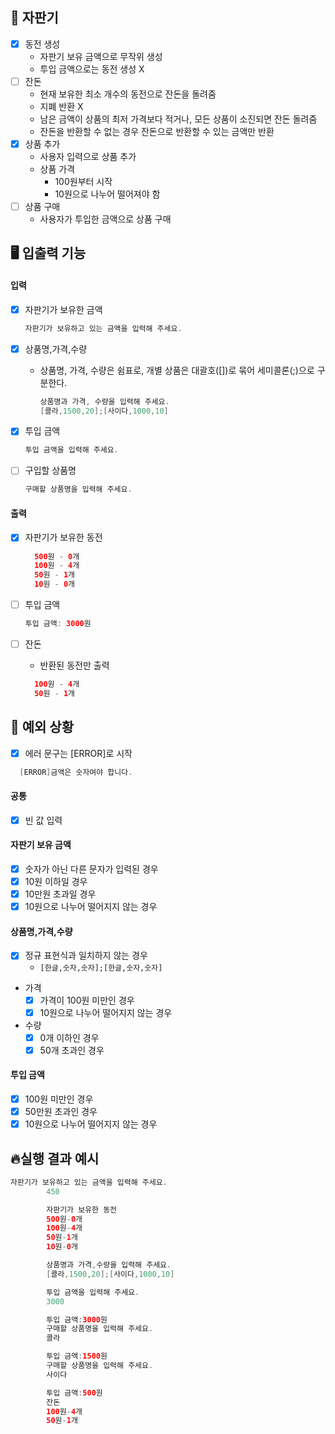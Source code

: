 ## 🌟 자판기

- [x] 동전 생성
    - 자판기 보유 금액으로 무작위 생성
    - 투입 금액으로는 동전 생성 X
- [ ] 잔돈
    - 현재 보유한 최소 개수의 동전으로 잔돈을 돌려줌
    - 지폐 반환 X
    - 남은 금액이 상품의 최저 가격보다 적거나, 모든 상품이 소진되면 잔돈 돌려줌
    - 잔돈을 반환할 수 없는 경우 잔돈으로 반환할 수 있는 금액만 반환
- [x] 상품 추가
    - 사용자 입력으로 상품 추가
    - 상품 가격
        - 100원부터 시작
        - 10원으로 나누어 떨어져야 함
- [ ] 상품 구매
    - 사용자가 투입한 금액으로 상품 구매

## 🖥 입출력 기능

#### 입력

- [x] 자판기가 보유한 금액
  ```java
  자판기가 보유하고 있는 금액을 입력해 주세요.
  ```

- [x] 상품명,가격,수량
    - 상품명, 가격, 수량은 쉼표로, 개별 상품은 대괄호([])로 묶어 세미콜론(;)으로 구분한다.
      ```java
      상품명과 가격, 수량을 입력해 주세요.
      [콜라,1500,20];[사이다,1000,10]
      ```
- [x] 투입 금액
  ```java
  투입 금액을 입력해 주세요.
  ```
- [ ] 구입할 상품명
  ```java
  구매할 상품명을 입력해 주세요.
  ```

#### 출력

- [x] 자판기가 보유한 동전
  ```java
    500원 - 0개
    100원 - 4개
    50원 - 1개
    10원 - 0개
    ```

- [ ] 투입 금액
  ```java
  투입 금액: 3000원
  ```

- [ ] 잔돈
    - 반환된 동전만 출력
  ```java
    100원 - 4개
    50원 - 1개
    ```

## 👾 예외 상황

-[x] 에러 문구는 [ERROR]로 시작

 ```java
   [ERROR]금액은 숫자여야 합니다.
 ```

#### 공통

- [x] 빈 값 입력

#### 자판기 보유 금액

- [x] 숫자가 아닌 다른 문자가 입력된 경우
- [x] 10원 이하일 경우
- [x] 10만원 초과일 경우
- [x] 10원으로 나누어 떨어지지 않는 경우

#### 상품명,가격,수량

- [x] 정규 표현식과 일치하지 않는 경우
    - `[한글,숫자,숫자];[한글,숫자,숫자]`


- 가격
    - [x] 가격이 100원 미만인 경우
    - [x] 10원으로 나누어 떨어지지 않는 경우
- 수량
    - [x] 0개 이하인 경우
    - [x] 50개 초과인 경우

#### 투입 금액

- [x] 100원 미만인 경우
- [x] 50만원 초과인 경우
- [x] 10원으로 나누어 떨어지지 않는 경우

## 🔥실행 결과 예시

```java
자판기가 보유하고 있는 금액을 입력해 주세요.
        450

        자판기가 보유한 동전
        500원-0개
        100원-4개
        50원-1개
        10원-0개

        상품명과 가격,수량을 입력해 주세요.
        [콜라,1500,20];[사이다,1000,10]

        투입 금액을 입력해 주세요.
        3000

        투입 금액:3000원
        구매할 상품명을 입력해 주세요.
        콜라

        투입 금액:1500원
        구매할 상품명을 입력해 주세요.
        사이다

        투입 금액:500원
        잔돈
        100원-4개
        50원-1개
```